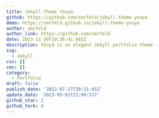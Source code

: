 ```yaml
---
title: Jekyll Theme Youya
github: https://github.com/smrfeld/jekyll-theme-youya
demo: https://smrfeld.github.io/jekyll-theme-youya
author: smrfeld
author_link: https://github.com/smrfeld
date: 2023-11-30T10:36:41.681Z
description: Yōuyǎ is an elegant Jekyll portfolio theme
ssg:
  - Jekyll
css: []
cms: []
category:
  - Portfolio
draft: false
publish_date: '2022-07-17T20:21:45Z'
update_date: '2023-09-01T21:00:57Z'
github_star: 2
github_fork: 0
---
```

